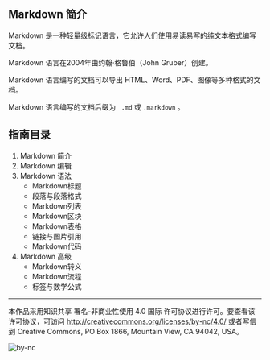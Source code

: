 ## Markdown 简介

Markdown 是一种轻量级标记语言，它允许人们使用易读易写的纯文本格式编写文档。

Markdown 语言在2004年由约翰·格鲁伯（John Gruber）创建。

Markdown 语言编写的文档可以导出 HTML、Word、PDF、图像等多种格式的文档。

Markdown 语言编写的文档后缀为 ` .md` 或 `.markdown` 。

## 指南目录

1. Markdown 简介
2. Markdown 编辑
3. Markdown 语法
   - Markdown标题
   - 段落与段落格式
   - Markdown列表
   - Markdown区块
   - Markdown表格
   - 链接与图片引用
   - Markdown代码
4. Markdown 高级
   - Markdown转义
   - Markdown流程
   - 标签与数学公式

***

本作品采用知识共享 署名-非商业性使用 4.0 国际 许可协议进行许可。要查看该许可协议，可访问 http://creativecommons.org/licenses/by-nc/4.0/ 或者写信到 Creative Commons, PO Box 1866, Mountain View, CA 94042, USA。

![by-nc](http://ice-kylin.gitee.io/icekylinfigurebed/images/PublicFile/by-nc.svg)